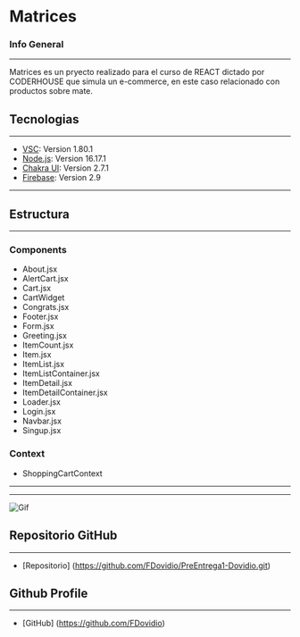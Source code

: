 # Matrices
### Info General
***
Matrices es un pryecto realizado para el curso de REACT dictado por CODERHOUSE que simula un e-commerce, en este caso relacionado con productos sobre mate.
## Tecnologias
***
* [VSC](https://code.visualstudio.com/): Version 1.80.1
* [Node.js](https://nodejs.org/es): Version 16.17.1
* [Chakra UI](https://chakra-ui.com/): Version 2.7.1
* [Firebase](https://firebase.google.com/?hl=es-419): Version 2.9
***
## Estructura
***
### **Components** 
* About.jsx
* AlertCart.jsx
* Cart.jsx
* CartWidget
* Congrats.jsx
* Footer.jsx
* Form.jsx
* Greeting.jsx
* ItemCount.jsx
* Item.jsx
* ItemList.jsx
* ItemListContainer.jsx
* ItemDetail.jsx
* ItemDetailContainer.jsx
* Loader.jsx
* Login.jsx
* Navbar.jsx
* Singup.jsx

### **Context**
* ShoppingCartContext
***
***
![Gif](https://media.giphy.com/media/v1.Y2lkPTc5MGI3NjExbDIzZjU2dDh5YWgyemdiZzg3bGdza2d3aGRveWhhNzd2bG0yZ2o5NiZlcD12MV9pbnRlcm5hbF9naWZfYnlfaWQmY3Q9Zw/lZVDANQAOJOBWdsN7h/giphy.gif)
## Repositorio GitHub
***
* [Repositorio] (https://github.com/FDovidio/PreEntrega1-Dovidio.git)
## Github Profile
***
* [GitHub] (https://github.com/FDovidio)
